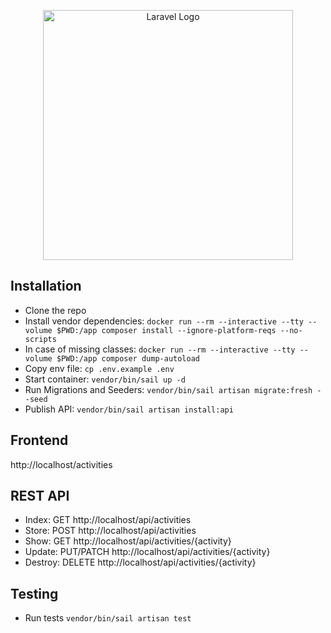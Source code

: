 <p align="center"><a href="https://laravel.com" target="_blank"><img src="https://raw.githubusercontent.com/laravel/art/master/logo-lockup/5%20SVG/2%20CMYK/1%20Full%20Color/laravel-logolockup-cmyk-red.svg" width="400" alt="Laravel Logo"></a></p>

## Installation
* Clone the repo
* Install vendor dependencies: `docker run --rm --interactive --tty --volume $PWD:/app composer install --ignore-platform-reqs --no-scripts`
* In case of missing classes: `docker run --rm --interactive --tty --volume $PWD:/app composer dump-autoload`
* Copy env file: `cp .env.example .env`
* Start container: `vendor/bin/sail up -d`
* Run Migrations and Seeders: `vendor/bin/sail artisan migrate:fresh --seed`
* Publish API: `vendor/bin/sail artisan install:api`

## Frontend
http://localhost/activities

## REST API
* Index: GET http://localhost/api/activities
* Store: POST http://localhost/api/activities
* Show: GET http://localhost/api/activities/{activity}
* Update: PUT/PATCH http://localhost/api/activities/{activity}
* Destroy: DELETE http://localhost/api/activities/{activity}

## Testing
* Run tests `vendor/bin/sail artisan test`
